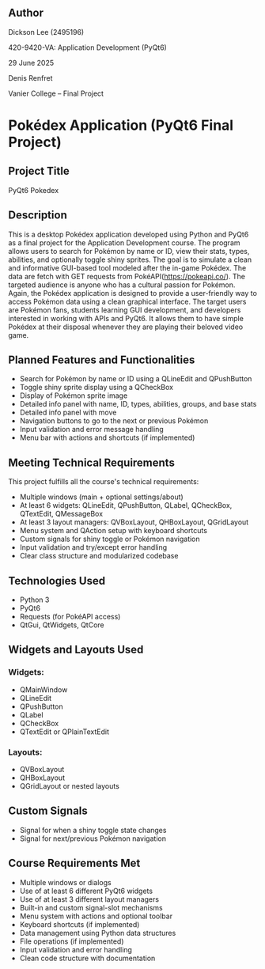 ## Author

Dickson Lee (2495196)

420-9420-VA: Application Development (PyQt6) 

29 June 2025

Denis Renfret

Vanier College – Final Project

# Pokédex Application (PyQt6 Final Project)

## Project Title
PyQt6 Pokedex

## Description

This is a desktop Pokédex application developed using Python and PyQt6 as a final project for the Application Development course. The program allows users to search for Pokémon by name or ID, view their stats, types, abilities, and optionally toggle shiny sprites. The goal is to simulate a clean and informative GUI-based tool modeled after the in-game Pokédex. The data are fetch with GET requests from PokéAPI(https://pokeapi.co/). The targeted audience is anyone who has a cultural passion for Pokémon. Again, the Pokédex application is designed to provide a user-friendly way to access Pokémon data using a clean graphical interface. The target users are Pokémon fans, students learning GUI development, and developers interested in working with APIs and PyQt6. It allows them to have simple Pokédex at their disposal whenever they are playing their beloved video game.

## Planned Features and Functionalities

- Search for Pokémon by name or ID using a QLineEdit and QPushButton
- Toggle shiny sprite display using a QCheckBox
- Display of Pokémon sprite image
- Detailed info panel with name, ID, types, abilities, groups, and base stats
- Detailed info panel with move
- Navigation buttons to go to the next or previous Pokémon
- Input validation and error message handling
- Menu bar with actions and shortcuts (if implemented)

## Meeting Technical Requirements
This project fulfills all the course's technical requirements:
- Multiple windows (main + optional settings/about)
- At least 6 widgets: QLineEdit, QPushButton, QLabel, QCheckBox, QTextEdit, QMessageBox
- At least 3 layout managers: QVBoxLayout, QHBoxLayout, QGridLayout
- Menu system and QAction setup with keyboard shortcuts
- Custom signals for shiny toggle or Pokémon navigation
- Input validation and try/except error handling
- Clear class structure and modularized codebase

## Technologies Used

- Python 3
- PyQt6
- Requests (for PokéAPI access)
- QtGui, QtWidgets, QtCore

## Widgets and Layouts Used

### Widgets:
- QMainWindow
- QLineEdit
- QPushButton
- QLabel
- QCheckBox
- QTextEdit or QPlainTextEdit

### Layouts:
- QVBoxLayout
- QHBoxLayout
- QGridLayout or nested layouts

## Custom Signals

- Signal for when a shiny toggle state changes
- Signal for next/previous Pokémon navigation

## Course Requirements Met

- Multiple windows or dialogs
- Use of at least 6 different PyQt6 widgets
- Use of at least 3 different layout managers
- Built-in and custom signal-slot mechanisms
- Menu system with actions and optional toolbar
- Keyboard shortcuts (if implemented)
- Data management using Python data structures
- File operations (if implemented)
- Input validation and error handling
- Clean code structure with documentation


